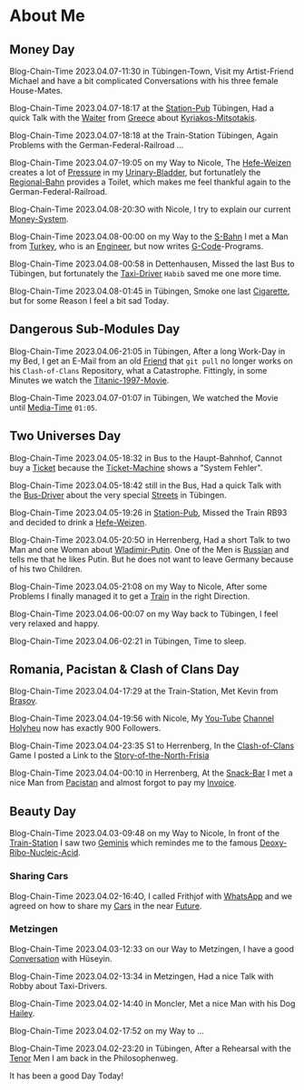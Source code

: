 # About Me

## Money Day

Blog-Chain-Time 2023.04.07-11:30 in Tübingen-Town, Visit my Artist-Friend Michael and have a bit complicated Conversations with his three female House-Mates.

Blog-Chain-Time 2023.04.07-18:17 at the [Station-Pub](200000002.md) Tübingen, Had a quick Talk with the [Waiter](202000001.md) from [Greece](140000003.md) about [Kyriakos-Mitsotakis](70000004.md).

Blog-Chain-Time 2023.04.07-18:18 at the Train-Station Tübingen, Again Problems with the German-Federal-Railroad ...

Blog-Chain-Time 2023.04.07-19:05 on my Way to Nicole, The [Hefe-Weizen](203000001.md) creates a lot of [Pressure](10000008.md) in my [Urinary-Bladder](40100001.md), but fortunatlely the [Regional-Bahn](8010003.md) provides a Toilet, which makes me feel thankful again to the German-Federal-Railroad.

Blog-Chain-Time 2023.04.08-20:3O with Nicole, I try to explain our current [Money-System](130000003.md).

Blog-Chain-Time 2023.04.08-00:00 on my Way to the [S-Bahn](8010002.md) I met a Man from [Turkey](70000004.md), who is an [Engineer](202000002.md), but now writes [G-Code](9010002.md)-Programs. 

Blog-Chain-Time 2023.04.08-00:58 in Dettenhausen, Missed the last Bus to Tübingen, but fortunately the [Taxi-Driver](80000003.md) `Habib` saved me one more time.

Blog-Chain-Time 2023.04.08-01:45 in Tübingen, Smoke one last [Cigarette](100100001.md), but for some Reason I feel a bit sad Today.

## Dangerous Sub-Modules Day

Blog-Chain-Time 2023.04.06-21:05 in Tübingen, After a long Work-Day in my Bed, I get an E-Mail from an old [Friend](180000002.md) that `git pull` no longer works on his `Clash-of-Clans` Repository, what a Catastrophe. Fittingly, in some Minutes we watch the [Titanic-1997-Movie](200300001.md).

Blog-Chain-Time 2023.04.07-01:07 in Tübingen, We watched the Movie until [Media-Time](1000002.md) `01:05`.

## Two Universes Day

Blog-Chain-Time 2023.04.05-18:32 in Bus to the Haupt-Bahnhof, Cannot buy a [Ticket](404.md) because the [Ticket-Machine](404.md) shows a "System Fehler".

Blog-Chain-Time 2023.04.05-18:42 still in the Bus, Had a quick Talk with the [Bus-Driver](404.md) about the very special [Streets](404.md) in Tübingen.

Blog-Chain-Time 2023.04.05-19:26 in [Station-Pub](404.md), Missed the Train RB93 and decided to drink a [Hefe-Weizen](404.md).

Blog-Chain-Time 2023.04.05-20:5O in Herrenberg, Had a short Talk to two Man and one Woman about [Wladimir-Putin](70000002.md). One of the Men is [Russian](404.md) and tells me that he likes Putin. But he does not want to leave Germany because of his two Children.

Blog-Chain-Time 2023.04.05-21:08 on my Way to Nicole, After some Problems I finally managed it to get a [Train](404.md) in the right Direction.

Blog-Chain-Time 2023.04.06-00:07 on my Way back to Tübingen, I feel very relaxed and happy.

Blog-Chain-Time 2023.04.06-02:21 in Tübingen, Time to sleep.

## Romania, Pacistan & Clash of Clans Day

Blog-Chain-Time 2023.04.04-17:29 at the Train-Station, Met Kevin from [Brașov](140000001.md).

Blog-Chain-Time 2023.04.04-19:56 with Nicole, My [You-Tube](190000001.md) [Channel](190000003.md) [Holyheu](190000002.md) now has exactly 900 Followers.

Blog-Chain-Time 2023.04.04-23:35 S1 to Herrenberg, In the [Clash-of-Clans](3.md) Game I posted a Link to the [Story-of-the-North-Frisia](6.markdown)

Blog-Chain-Time 2023.04.04-00:10 in Herrenberg, At the [Snack-Bar](200000001.md) I met a nice Man from [Pacistan](140000002.md) and almost forgot to pay my [Invoice](130000002.md).

## Beauty Day

Blog-Chain-Time 2023.04.03-09:48 on my Way to Nicole, In front of the [Train-Station](8010001.md) I saw two [Geminis](40000002.md) which remindes me to the famous [Deoxy-Ribo-Nucleic-Acid](100000001.md).

### Sharing Cars

Blog-Chain-Time 2023.04.02-16:4O, I called Frithjof with [WhatsApp](9000047.md) and we agreed on how to share my [Cars](20000004.md) in the near [Future](10000004.md).

### Metzingen 

Blog-Chain-Time 2023.04.03-12:33 on our Way to Metzingen, I have a good [Conversation](404.md) with Hüseyin.

Blog-Chain-Time 2023.04.02-13:34 in Metzingen, Had a nice Talk with Robby about Taxi-Drivers.

Blog-Chain-Time 2023.04.02-14:40 in Moncler, Met a nice Man with his Dog [Hailey](773.md).

Blog-Chain-Time 2023.04.02-17:52 on my Way to ...

Blog-Chain-Time 2023.04.02-23:20 in Tübingen, After a Rehearsal with the [Tenor](90001001.md) Men I am back in the Philosophenweg.

It has been a good Day Today!


